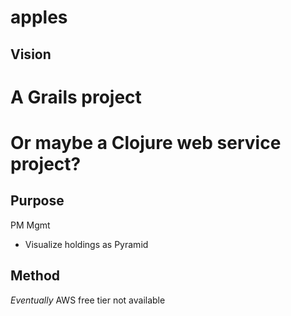 apples
======

Vision
------

# A Grails project

# Or maybe a Clojure web service project?

Purpose
-------

PM Mgmt 

 * Visualize holdings as Pyramid




Method
------

*Eventually* AWS free tier not available


